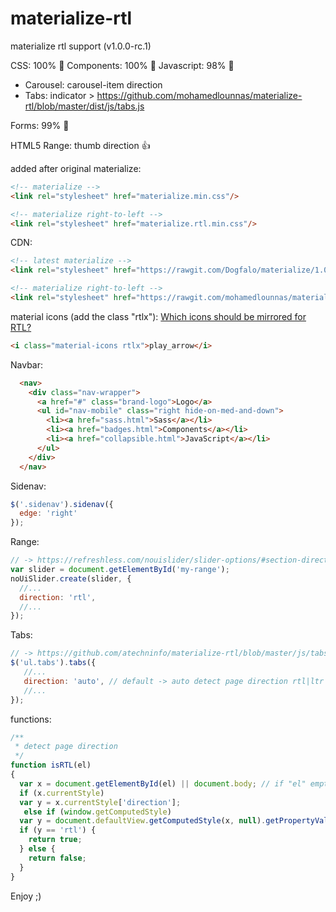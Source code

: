 # materialize-rtl
materialize rtl support (v1.0.0-rc.1)

CSS: 100% 💯
Components: 100% 💯
Javascript: 98% 🥇
 - Carousel: carousel-item direction
 - Tabs: indicator > https://github.com/mohamedlounnas/materialize-rtl/blob/master/dist/js/tabs.js

Forms: 99% 🥇

HTML5 Range: thumb direction
👍

added after original materialize:
```html
<!-- materialize -->
<link rel="stylesheet" href="materialize.min.css"/>

<!-- materialize right-to-left -->
<link rel="stylesheet" href="materialize.rtl.min.css"/>
```

CDN:
```html
<!-- latest materialize -->
<link rel="stylesheet" href="https://rawgit.com/Dogfalo/materialize/1.0.0-rc.1/dist/css/materialize.min.css"/>

<!-- materialize right-to-left -->
<link rel="stylesheet" href="https://rawgit.com/mohamedlounnas/materialize-rtl/1.0.0-rc.1/dist/css/materialize.rtl.css"/>
```

material icons (add the class "rtlx"):
[Which icons should be mirrored for RTL?](https://google.github.io/material-design-icons/#which-icons-should-be-mirrored-for-rtl-)
```html
<i class="material-icons rtlx">play_arrow</i>
```

Navbar:
```html
  <nav>
    <div class="nav-wrapper">
      <a href="#" class="brand-logo">Logo</a>
      <ul id="nav-mobile" class="right hide-on-med-and-down">
        <li><a href="sass.html">Sass</a></li>
        <li><a href="badges.html">Components</a></li>
        <li><a href="collapsible.html">JavaScript</a></li>
      </ul>
    </div>
  </nav>
```
  
Sidenav:
```javascript
$('.sidenav').sidenav({
  edge: 'right'
});
```

Range:  
```javascript
// -> https://refreshless.com/nouislider/slider-options/#section-direction
var slider = document.getElementById('my-range');
noUiSlider.create(slider, {
  //...
  direction: 'rtl',
  //...
});
```

Tabs:  
```javascript
// -> https://github.com/atechninfo/materialize-rtl/blob/master/js/tabs.js
$('ul.tabs').tabs({
   //...
   direction: 'auto', // default -> auto detect page direction rtl|ltr
   //...
});
```

functions:
```javascript
/**
 * detect page direction 
 */
function isRTL(el)
{
  var x = document.getElementById(el) || document.body; // if "el" empty -> get body direction
  if (x.currentStyle)
  var y = x.currentStyle['direction'];
   else if (window.getComputedStyle)
  var y = document.defaultView.getComputedStyle(x, null).getPropertyValue('direction');
  if (y == 'rtl') {
    return true;
  } else {
    return false;
  }
}
```

Enjoy ;)
